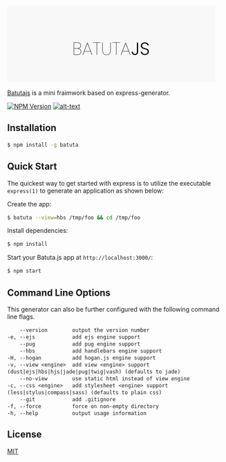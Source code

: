 [![Express Logo](bttjs.png)](http://expressjs.com/)

[Batutajs](https://github.com/Batutankuma/batuta) is a mini fraimwork based on express-generator.

[![NPM Version][npm-image]][npm-url]
[![alt-text][appveyor-size]][appveyor-url]

## Installation

```sh
$ npm install -g batuta
```

## Quick Start

The quickest way to get started with express is to utilize the executable `express(1)` to generate an application as shown below:

Create the app:

```bash
$ batuta --view=hbs /tmp/foo && cd /tmp/foo
```

Install dependencies:

```bash
$ npm install
```

Start your Batuta.js app at `http://localhost:3000/`:

```bash
$ npm start
```

## Command Line Options

This generator can also be further configured with the following command line flags.

        --version        output the version number
    -e, --ejs            add ejs engine support
        --pug            add pug engine support
        --hbs            add handlebars engine support
    -H, --hogan          add hogan.js engine support
    -v, --view <engine>  add view <engine> support (dust|ejs|hbs|hjs|jade|pug|twig|vash) (defaults to jade)
        --no-view        use static html instead of view engine
    -c, --css <engine>   add stylesheet <engine> support (less|stylus|compass|sass) (defaults to plain css)
        --git            add .gitignore
    -f, --force          force on non-empty directory
    -h, --help           output usage information

## License

[MIT](LICENSE)

[npm-image]: https://img.shields.io/npm/v/batuta
[npm-url]: https://npmjs.org/package/batuta
[appveyor-image]: https://img.shields.io/appveyor/ci/dougwilson/generator/master.svg?label=windows
[appveyor-size]: https://img.shields.io/github/languages/code-size/Batutankuma/batuta
[appveyor-url]: https://ci.appveyor.com/project/dougwilson/generator
[downloads-image]: https://img.shields.io/npm/dm/express-generator.svg
[downloads-url]: https://npmjs.org/package/batuta
[github-actions-ci-image]: https://img.shields.io/github/workflow/status/expressjs/generator/ci/master?label=linux
[github-actions-ci-url]: https://github.com/expressjs/generator/actions/workflows/ci.yml
